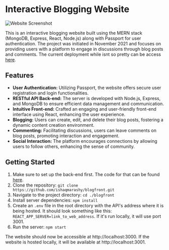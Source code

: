 # Interactive Blogging Website
![Website Screenshot](https://github.com/ishaqmarashy/blogfront/assets/34040118/208312d8-4c7b-4e5f-9ba8-058ab12a1062)

This is an interactive blogging website built using the MERN stack (MongoDB, Express, React, Node.js) along with Passport for user authentication. The project was initiated in November 2021 and focuses on providing users with a platform to engage in discussions through blog posts and comments.
The current deployment while isnt so pretty can be access [here](https://ishaqmarashy.github.io/blogfront/). 

## Features
- **User Authentication:** Utilizing Passport, the website offers secure user registration and login functionalities.
- **RESTful API Back-end:** The server is developed with Node.js, Express, and MongoDB to ensure efficient data management and communication.
- **Intuitive Front-end:** Crafted an engaging and user-friendly front-end interface using React, enhancing the user experience.
- **Blogging:** Users can create, edit, and delete their blog posts, fostering a dynamic content creation environment.
- **Commenting:** Facilitating discussions, users can leave comments on blog posts, promoting interaction and engagement.
- **Social Interaction:** The platform encourages connections by allowing users to follow others, enhancing the sense of community.

## Getting Started
1. Make sure to set up the back-end first. The code for that can be found [here](https://github.com/ishaqmarashy/BlogAPI).
2. Clone the repository: `git clone https://github.com/ishaqmarashy/blogfront.git`
3. Navigate to the project directory: `cd ./blogfront`
4. Install server dependencies: `npm install`
5. Create an `.env` file in the root directory with the API's address where it is being hosted. It should look something like this: `REACT_APP_SERVER=link_to_web_address`. If it's run locally, it will use port 3001.
6. Run the server: `npm start`

The website should now be accessible at http://localhost:3000.
If the website is hosted locally, it will be available at http://localhost:3001.
